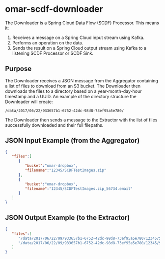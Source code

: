#  omar-scdf-downloader
The Downloader is a Spring Cloud Data Flow (SCDF) Processor.
This means it:
1. Receives a message on a Spring Cloud input stream using Kafka.
2. Performs an operation on the data.
3. Sends the result on a Spring Cloud output stream using Kafka to a listening SCDF Processor or SCDF Sink.

## Purpose
The Downloader receives a JSON message from the Aggregator containing a list of files to download from an S3 bucket. The Downloader then downloads the files to a directory based on a year-month-day-hour timestamp and a UUID. An example of the directory structure the Downloader will create:
```
/data/2017/06/22/933657b1-6752-42dc-98d8-73ef95a5e780/
```
The Downloader then sends a message to the Extractor with the list of files successfully downloaded and their full filepaths.

## JSON Input Example (from the Aggregator)
```json
{
   "files":[
      {
         "bucket":"omar-dropbox",
         "filename":"12345/SCDFTestImages.zip"
      },
      {
         "bucket":"omar-dropbox",
         "filename":"12345/SCDFTestImages.zip_56734.email"
      }
   ]
}
```

## JSON Output Example (to the Extractor)
```json
{
   "files":[
      "/data/2017/06/22/09/933657b1-6752-42dc-98d8-73ef95a5e780/12345/SCDFTestImages.zip",
      "/data/2017/06/22/09/933657b1-6752-42dc-98d8-73ef95a5e780/12345/SCDFTestImages.zip_56734.email"
   ]
}
```
